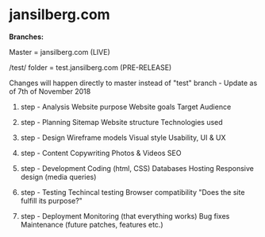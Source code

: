 # jansilberg.com



<strong>Branches:</strong>

Master = jansilberg.com (LIVE)

/test/ folder = test.jansilberg.com (PRE-RELEASE)


Changes will happen directly to master instead of "test" branch - Update as of 7th of November 2018



1. step - Analysis
Website purpose
Website goals
Target Audience

2. step - Planning
Sitemap
Website structure
Technologies used

3. step - Design
Wireframe models
Visual style
Usability, UI & UX

4. step - Content
Copywriting
Photos & Videos
SEO

5. step - Development
Coding (html, CSS)
Databases
Hosting
Responsive design (media queries)

6. step - Testing
Techincal testing
Browser compatibility
"Does the site fulfill its purpose?"

7. step - Deployment
Monitoring (that everything works)
Bug fixes
Maintenance (future patches, features etc.)
